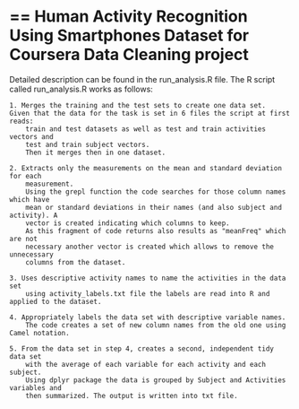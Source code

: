 ﻿==
Human Activity Recognition Using Smartphones Dataset 
for Coursera Data Cleaning project
==


Detailed description can be found in the run_analysis.R file. The R script called run_analysis.R works as follows: 

    1. Merges the training and the test sets to create one data set.
    Given that the data for the task is set in 6 files the script at first reads:
        train and test datasets as well as test and train activities vectors and 
        test and train subject vectors.
        Then it merges then in one dataset.
        
    2. Extracts only the measurements on the mean and standard deviation for each 
        measurement. 
        Using the grepl function the code searches for those column names which have 
        mean or standard deviations in their names (and also subject and activity). A
        vector is created indicating which columns to keep.
        As this fragment of code returns also results as "meanFreq" which are not 
        necessary another vector is created which allows to remove the unnecessary
        columns from the dataset.
        
    3. Uses descriptive activity names to name the activities in the data set
        using activity_labels.txt file the labels are read into R and applied to the dataset.
    
    4. Appropriately labels the data set with descriptive variable names. 
        The code creates a set of new column names from the old one using Camel notation.
    
    5. From the data set in step 4, creates a second, independent tidy data set 
        with the average of each variable for each activity and each subject.
        Using dplyr package the data is grouped by Subject and Activities variables and 
        then summarized. The output is written into txt file.